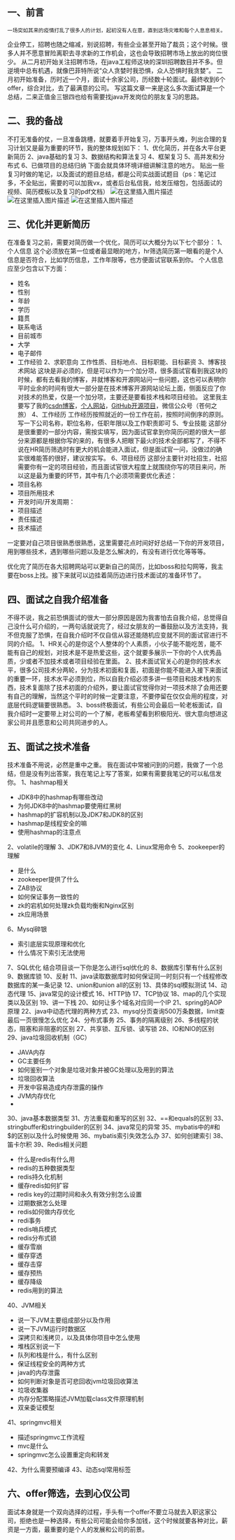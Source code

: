 ﻿## 一、前言
	一场突如其来的疫情打乱了很多人的计划，起初没有人在意，直到这场灾难和每个人息息相关。
企业停工，招聘也随之缩减，别说招聘，有些企业甚至开始了裁员；这个时候。很多人并不愿意冒险离职去寻求新的工作机会，这也会导致招聘市场上放出的岗位很少。
从二月初开始关注招聘市场，在java工程师这块的深圳招聘数目并不多。但逆境中总有机遇，就像巴菲特所说“众人贪婪时我恐惧，众人恐惧时我贪婪”。
二月初开始准备，历时近一个月，面试十余家公司，历经数十轮面试。最终收到6个offer，综合对比，去了最满意的公司。
写这篇文章一来是这么多次面试算是一个总结，二来正值金三银四也给有需要找java开发岗位的朋友复习的思路。

## 二、我的备战
不打无准备的仗，一旦准备跳槽，就要着手开始复习，万事开头难，列出合理的复习计划又是最为重要的环节，我的整体规划如下：
1、优化简历，并在各大平台更新简历
2、java基础的复习
3、数据结构和算法复习
4、框架复习
5、高并发和分布式
6、已做项目的总结归纳
下面会就具体环境详细讲解注意的地方。
贴出一些复习时做的笔记，以及面试的题目总结，都是公司实战面试题目（ps：笔记过多，不全贴出，需要的可以加我vx，或者后台私信我，给发压缩包，包括面试的视频、简历模板以及复习的pdf文档）
![在这里插入图片描述](https://img-blog.csdnimg.cn/20200328225531455.jpg?x-oss-process=image/watermark,type_ZmFuZ3poZW5naGVpdGk,shadow_10,text_aHR0cHM6Ly9ibG9nLmNzZG4ubmV0L3FxXzQzMjcwMDc0,size_16,color_FFFFFF,t_70)
![在这里插入图片描述](https://img-blog.csdnimg.cn/2020032822562216.jpg?x-oss-process=image/watermark,type_ZmFuZ3poZW5naGVpdGk,shadow_10,text_aHR0cHM6Ly9ibG9nLmNzZG4ubmV0L3FxXzQzMjcwMDc0,size_16,color_FFFFFF,t_70)
![在这里插入图片描述](https://img-blog.csdnimg.cn/20200328225721106.png?x-oss-process=image/watermark,type_ZmFuZ3poZW5naGVpdGk,shadow_10,text_aHR0cHM6Ly9ibG9nLmNzZG4ubmV0L3FxXzQzMjcwMDc0,size_16,color_FFFFFF,t_70)
## 三、优化并更新简历
在准备复习之前，需要对简历做一个优化，简历可以大概分为以下七个部分：
1、个人信息
这个必须放在第一位或者最显眼的地方，hr筛选简历第一眼看的是个人信息是否符合，比如学历信息，工作年限等，也方便面试官联系到你。
个人信息应至少包含以下方面：

 - 姓名
 - 性别
 - 年龄
 - 学历
 - 籍贯
 - 联系电话
 - 目前城市
 - 大学
 - 电子邮件
 - 工作经验
2、求职意向
工作性质、目标地点、目标职能、目标薪资
3、博客技术网站
这块是非必须的，但是可以作为一个加分项，很多面试官看到我这块的时候，都有去看我的博客，并就博客和开源网站问一些问题，这也可以表明你平时业余的时间有很大一部分是在技术博客开源网站论坛上面，侧面反应了你对技术的热爱，仅是一个加分项，主要还是要看技术栈和项目经验。
这里我主要写了我的[csdn博客](https://blog.csdn.net/qq_43270074)，[个人网站](http://canghe.top//)，[GitHub开源项目](%EF%BC%9Ahttps://github.com/freestylefly/javaStudy)，微信公众号（苍何之旅）
4、工作经历
工作经历按照就近的一份工作在前，按照时间倒序的原则。写一下公司名称，职位名称，任职年限以及工作职责即可
5、专业技能
这部分是很重要的一部分内容，需按实填写，因为面试官拿到你简历问题的很大一部分来源都是根据你写的来的，有很多人把眼下最火的技术全部都写了，不得不说在HR简历筛选时有更大的机会能进入面试，但是面试官一问，没做过的确实很难能答的很好，建议按实写。
6、项目经历
这部分主要针对社招生，社招需要你有一定的项目经验，而且面试官很大程度上就围绕你写的项目来问，所以这是最为重要的环节，其中有几个必须项需要优化表述：
 - 项目名称
 - 项目所用技术
 - 开发时间/开发周期：
 - 项目描述
 - 责任描述
 - 技术描述

一定要对自己项目很熟悉很熟悉，这里需要花点时间好好总结一下你的开发项目，用到哪些技术，遇到哪些问题以及是怎么解决的，有没有进行优化等等等。

优化完了简历在各大招聘网站可以更新自己的简历，比如boss和拉勾网等，我主要在boss上找。接下来就可以边挂着简历边进行技术面试的准备环节了。
## 四、面试之自我介绍准备
不得不说，我之前恐惧面试的很大一部分原因是因为我害怕去自我介绍，总觉得自己没什么可介绍的，一两句话就说完了，经过女朋友的一番鼓励以及方法支持，我不但克服了恐惧，在自我介绍时不仅自信从容还能随机应变就不同的面试官进行不同的介绍。
1、HR关心的是你这个人整体的个人素质，小伙子能不能吃苦，能不能有自己的规划，对技术是不是热爱这些，这个就要多展示一下你的个人优秀品质，少或者不加技术或者项目经验在里面。
2、技术面试官关心的是你的技术水平，很多公司技术分两轮，分为技术初面和复面，初面是你能不能进入接下来面试的重要一环，技术水平必须到位，所以自我介绍必须多讲一些项目和技术栈的东西，技术复面除了技术初面的介绍外，要让面试官觉得你对一项技术除了会用还要有自己的理解，当然这个平时的时候一定要注意，不要停留在仅仅会用的程度，对底层代码逻辑要很熟悉。
3、boss终极面试，有些公司会最后一轮老板面试，自我介绍时一定要带上对公司的一个了解，老板希望看到积极阳光、很大意向想进这家公司并且愿意和公司共同进步的人。

## 五、面试之技术准备
技术准备不用说，必然是重中之重。
我在面试中常被问到的问题，我做了一个总结，但是没有列出答案，我在笔记上写了答案，如果有需要我笔记的可以私信发你。
1、hashmap相关

 - JDK8中的hashmap有哪些改动
 - 为何JDK8中的hashmap要使用红黑树
 - hashmap的扩容机制以及JDK7和JDK8的区别
 - hashmap是线程安全的嘛
 - 使用hashmap的注意点


2、volatile的理解
3、JDK7和8JVM的变化
4、Linux常用命令
5、zookeeper的理解

 - 是什么
 - zookeeper提供了什么
 - ZAB协议
 - 如何保证事务一致性的
 - zk的宕机如何处理zk负载均衡和Nginx区别
 - zk应用场景

6、Mysql碎银

 - 索引底层实现原理和优化
 - 什么情况下索引无法使用

7、SQL优化
结合项目谈一下你是怎么进行sql优化的
8、数据库引擎有什么区别
9、数据库锁
10、反射
11、java读取数据库时如何保证同一时刻只有一个线程修改数据库的某一条记录
12、union和union all的区别
13、具体的sql模拟测试
14、动态代理
15、java常见的设计模式
16、HTTP协
17、TCP协议
18、map的几个实现类以及区别
19、讲一下栈
20、如何让多个域名对应同一个IP
21、spring的AOP原理
22、java中动态代理的两种方式
23、mysql分页查询500万条数据，limit查最后一页很慢怎么优化
24、分布式事务
25、事务的隔离级别
26、多线程的状态，阻塞和非阻塞的区别
27、共享锁、互斥锁、读写锁
28、IO和NIO的区别
29、java垃圾回收机制（GC）

 - JAVA内存
 - GC主要任务
 - 如何鉴别一个对象是垃圾对象并被GC处理以及用到的算法
 - 垃圾回收算法
 - 开发中容易造成内存泄露的操作
 - JVM内存优化
 - 
30、java基本数据类型
31、方法重载和重写的区别
32、==和equals的区别
33、stringbuffer和stringbuilder的区别
34、java常见的异常
35、mybatis中的#和$的区别以及什么时候使用
36、mybatis索引失效怎么办
37、如何创建索引
38、笛卡尔积
39、Redis相关问题
 - 什么是redis有什么用
 - redis的五种数据类型
 - redis持久化机制
 - 缓存redis如何扩容
 - redis key的过期时间和永久有效分别怎么设置
 - 过期数据怎么处理
 - redis如何做内存优化
 - redi事务
 - redis哨兵模式
 - redis分布式锁
 - 缓存雪崩
 - 缓存穿透
 - 缓存击穿
 - 缓存预热
 - 缓存降级
 - redis用到的算法


40、JVM相关

 - 说一下JVM主要组成部分以及作用
 - 说一下JVM运行时数据区
 - 深拷贝和浅拷贝，以及具体你项目中怎么使用
 - 堆栈区别说一下
 - 队列和栈是什么，有什么区别
 - 保证线程安全的两种方式
 - java的内存泄露
 - 如何判断对象是否可悲回收jvm垃圾回收算法
 - 垃圾收集器
 - 内存分配策略描述JVM加载class文件原理机制
 - 双亲委证模型

41、springmvc相关

 - 描述springmvc工作流程
 - mvc是什么
 - springmvc怎么设置重定向和转发

42、为什么需要预编译
43、动态sql常用标签
## 六、offer筛选，去到心仪公司
面试本身就是一个双向选择的过程，手头有一个offer不要立马就去入职这家公司，拒绝也是一种选择，有些公司可能会给你多加钱，这个时候就要各种对比，薪资是一方面，最重要的是个人的发展和公司的前景。
